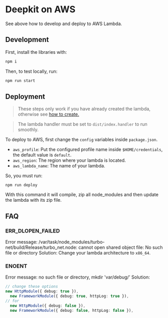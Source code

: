 # Deepkit on AWS

See above how to develop and deploy to AWS Lambda.

## Development

First, install the libraries with:

```bash
npm i
```

Then, to test locally, run:

```bash
npm run start
```

## Deployment

> These steps only work if you have already created the lambda, otherwise see [how to create.](https://docs.aws.amazon.com/lambda/latest/dg/getting-started.html)

> The lambda handler must be set to `dist/index.handler` to run smoothly.

To deploy to AWS, first change the `config` variables inside `package.json`.

- `aws_profile`: Put the configured profile name inside `$HOME/credentials`, the default value is `default`.
- `aws_region`: The region where your lambda is located.
- `aws_lambda_name`: The name of your lambda.

So, you must run:

```
npm run deploy
```

With this command it will compile, zip all node_modules and then update the lambda with its zip file.

## FAQ

### ERR_DLOPEN_FAILED

Error message: /var/task/node_modules/turbo-net/build/Release/turbo_net.node: cannot open shared object file: No such file or directory
Solution: Change your lambda architecture to `x86_64`.

### ENOENT

Error message: no such file or directory, mkdir 'var/debug/'
Solution:

```ts
// change these options
new HttpModule({ debug: true }),
  new FrameworkModule({ debug: true, httpLog: true }),
// for
  new HttpModule({ debug: false }),
  new FrameworkModule({ debug: false, httpLog: false }),
```
